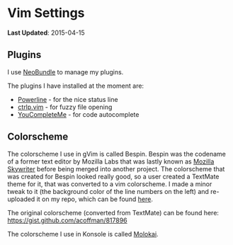 # Vim Settings

**Last Updated**: 2015-04-15

## Plugins

I use [NeoBundle](https://github.com/Shougo/neobundle.vim) to manage my plugins.

The plugins I have installed at the moment are:

* [Powerline](https://github.com/powerline/powerline) - for the nice status line
* [ctrlp.vim](https://github.com/kien/ctrlp.vim) - for fuzzy file opening
* [YouCompleteMe](https://github.com/Valloric/YouCompleteMe) - for code autocomplete

## Colorscheme

The colorscheme I use in gVim is called Bespin. Bespin was the codename of a
former text editor by Mozilla Labs that was lastly known as [Mozilla Skywriter](https://en.wikipedia.org/wiki/Mozilla_Skywriter)
before being merged into another project. The colorscheme that was created for
Bespin looked really good, so a user created a TextMate theme for it, that was
converted to a vim colorscheme. I made a minor tweak to it (the background color
of the line numbers on the left) and re-uploaded it on my repo, which can be
found [here](https://github.com/integers/dotfiles/blob/master/vim/vim/colors/bespin.vim).

The original colorscheme (converted from TextMate) can be found here: https://gist.github.com/acoffman/817896

The colorscheme I use in Konsole is called [Molokai](https://github.com/tomasr/molokai).

